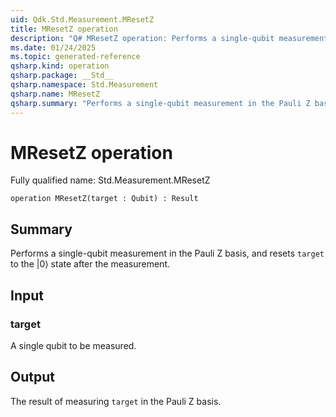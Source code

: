 ```yaml
---
uid: Qdk.Std.Measurement.MResetZ
title: MResetZ operation
description: "Q# MResetZ operation: Performs a single-qubit measurement in the Pauli Z basis, and resets `target` to the |0⟩ state after the measurement."
ms.date: 01/24/2025
ms.topic: generated-reference
qsharp.kind: operation
qsharp.package: __Std__
qsharp.namespace: Std.Measurement
qsharp.name: MResetZ
qsharp.summary: "Performs a single-qubit measurement in the Pauli Z basis, and resets `target` to the |0⟩ state after the measurement."
---
```


# MResetZ operation

Fully qualified name: Std.Measurement.MResetZ

```qsharp
operation MResetZ(target : Qubit) : Result
```

## Summary
Performs a single-qubit measurement in the Pauli Z basis,
and resets `target` to the |0⟩ state after the measurement.

## Input
### target
A single qubit to be measured.

## Output
The result of measuring `target` in the Pauli Z basis.
